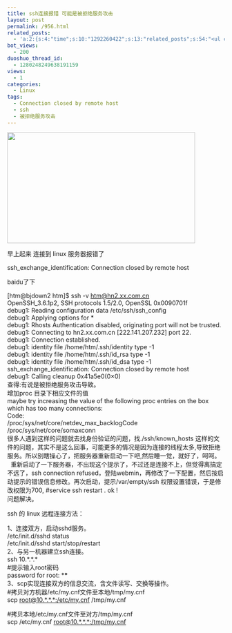 ```yaml
---
title: ssh连接报错 可能是被拒绝服务攻击
layout: post
permalink: /956.html
related_posts:
  - 'a:2:{s:4:"time";s:10:"1292260422";s:13:"related_posts";s:54:"<ul class="related_post"><li>No Related Post</li></ul>";}'
bot_views:
  - 200
duoshuo_thread_id:
  - 1280248249638191159
views:
  - 1
categories:
  - Linux
tags:
  - Connection closed by remote host
  - ssh
  - 被拒绝服务攻击
---
```

[<img class="aligncenter size-full wp-image-957" title="123xx" src="http://www.80aj.com/wp-content/uploads/2010/03/123xx.jpg" alt="" width="435" height="257" />][1]

早上起来 连接到 linux 服务器报错了

ssh\_exchange\_identification: Connection closed by remote host

baidu了下

[htm@bjdown2 htm]$ ssh -v htm@hn2.xx.com.cn  
OpenSSH_3.6.1p2, SSH protocols 1.5/2.0, OpenSSL 0x0090701f  
debug1: Reading configuration data /etc/ssh/ssh_config  
debug1: Applying options for *  
debug1: Rhosts Authentication disabled, originating port will not be trusted.  
debug1: Connecting to hn2.xx.com.cn [222.141.207.232] port 22.  
debug1: Connection established.  
debug1: identity file /home/htm/.ssh/identity type -1  
debug1: identity file /home/htm/.ssh/id_rsa type -1  
debug1: identity file /home/htm/.ssh/id_dsa type -1  
ssh\_exchange\_identification: Connection closed by remote host  
debug1: Calling cleanup 0x41a5e0(0&#215;0)  
查得:有说是被拒绝服务攻击导致。  
增加proc 目录下相应文件的值  
maybe try increasing the value of the following proc entries on the box which has too many connections:  
Code:  
/proc/sys/net/core/netdev\_max\_backlogCode  
/proc/sys/net/core/somaxconn  
很多人遇到这样的问题就去找身份验证的问题，找./ssh/known_hosts 这样的文件的问题，其实不是这么回事，可能更多的情况是因为连接的线程太多,导致拒绝服务。所以别瞎操心了，把服务器重新启动一下吧,然后睡一觉，就好了，呵呵。  
  重新启动了一下服务器，不出现这个提示了，不过还是连接不上，但觉得离搞定不远了，ssh connection refused，登陆webmin，再修改了一下配置，然后按启动提示的错误信息修改。再次启动，提示/var/empty/ssh 权限设置错误，于是修改权限为700, #service ssh restart . ok !  
问题解决。

ssh 的 linux 远程连接方法：

1、连接双方，启动sshd服务。  
/etc/init.d/sshd status  
/etc/init.d/sshd start/stop/restart  
2、与另一机器建立ssh连接。  
ssh 10.\*.\*.*  
#提示输入root密码  
password for root: \***\***  
3、scp实现连接双方的信息交流，含文件读写、交换等操作。  
#拷贝对方机器/etc/my.cnf文件至本地/tmp/my.cnf  
scp [root@10.\*.\*.*:/etc/my.cnf][2] /tmp/my.cnf

#拷贝本地/etc/my.cnf文件至对方/tmp/my.cnf  
scp /etc/my.cnf [root@10.\*.\*.*:/tmp/my.cnf][3]

 [1]: http://www.80aj.com/wp-content/uploads/2010/03/123xx.jpg
 [2]: mailto:root@10.*.*.*:/etc/my.cnf
 [3]: mailto:root@10.*.*.*:/tmp/my.cnf